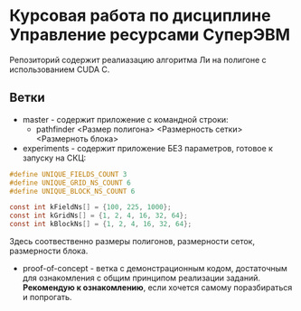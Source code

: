 # Курсовая работа по дисциплине Управление ресурсами CуперЭВМ

Репозиторий содержит реалиазацию алгоритма Ли на полигоне с использованием CUDA C.

## Ветки
* master - содержит приложение с командной строки:
  + pathfinder <Размер полигона> <Размерность сетки> <Размерноть блока>
* experiments - содержит приложение БЕЗ параметров, готовое к запуску на СКЦ:
```c
#define UNIQUE_FIELDS_COUNT 3
#define UNIQUE_GRID_NS_COUNT 6
#define UNIQUE_BLOCK_NS_COUNT 6

const int kFieldNs[] = {100, 225, 1000};
const int kGridNs[] = {1, 2, 4, 16, 32, 64};
const int kBlockNs[] = {1, 2, 4, 16, 32, 64};
```
  Здесь соотвественно размеры полигонов, размерности сеток, размерности блока.
* proof-of-concept - ветка с демонстрационным кодом, достаточным для ознакомления с общим принципом реализации заданий. **Рекомендую к ознакомлению**, если хочется самому поразбираться и попрогать. 